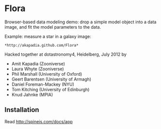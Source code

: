 # Flora

Browser-based data modeling demo: drop a simple model object into a data
image, and fit the model parameters to the data. 

Example: measure a star in a galaxy image:

    *http://akapadia.github.com/Flora*

Hacked together at dotastronomy4, Heidelberg, July 2012 by

* Amit Kapadia (Zooniverse)
* Laura Whyte (Zooniverse)
* Phil Marshall (University of Oxford)
* Geert Barentsen (University of Armagh)
* Daniel Foreman-Mackey (NYU)
* Tom Kitching (University of Edinburgh)
* Knud Jahnke (MPIA)


## Installation

Read http://spinejs.com/docs/app 
